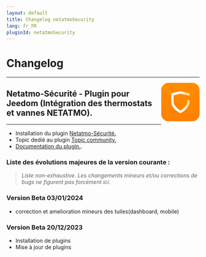 ```yaml
---
layout: default
title: Changelog netatmoSecurity
lang: fr_FR
pluginId: netatmoSecurity
---
```


# Changelog
---

<img align="right" src="../images/netatmoSecurity_icon.png" width="100">

## Netatmo-Sécurité - Plugin pour Jeedom (Intégration des thermostats et vannes NETATMO).

---

* Installation du plugin [Netatmo-Sécurité.](https://limad.github.io/plugin-netatmoSecurity/fr_FR/#tocAnchor-1-3)
* Topic dedié au plugin [Topic community.](https://community.jeedom.com/t/re-plugin-tiers-netatmoSecurity/38002/)
* [Documentation du plugin.](https://community.jeedom.com/t/re-plugin-tiers-netatmoSecurity/38002/).

### Liste des évolutions majeures de la version courante :
>*Liste non-exhaustive. Les changements mineurs et/ou corrections de bugs ne figurent pas forcément ici.*
>


### Version Beta 03/01/2024
* correction et amelioration mineurs des tuiles(dashboard, mobile)
  
### Version Beta 20/12/2023
  * Installation de plugins
  * Mise à jour de plugins
